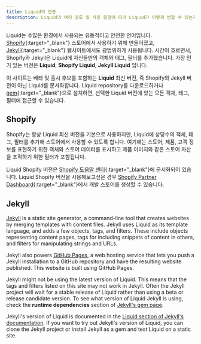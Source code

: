 ```yaml
---
title: Liquid의 변종
description: Liquid의 여러 종류 및 사용 환경에 따라 Liquid가 어떻게 변할 수 있는지에 대한 개요
---
```


Liquid는 수많은 환경에서 사용되는 유동적이고 안전한 언어입니다. [Shopify](https://www.shopify.com){:target="_blank"} 스토어에서 사용하기 위해 만들어졌고, [Jekyll](https://jekyllrb.com){:target="_blank"} 웹사이트에서도 광범위하게 사용됩니다. 시간이 흐르면서, Shopify와 Jekyll은 Liquid에 자신들만의 객체와 태그, 필터를 추가했습니다. 가장 인기 있는 버전은 **Liquid**, **Shopify Liquid**, **Jekyll Liquid** 입니다.

이 사이트는 베타 및 출시 후보를 포함하는 **Liquid** 최신 버전, 즉 Shopify와 Jekyll 버전이 아닌 Liquid를 문서화합니다. Liquid repository를 다운로드하거나 [gem](https://rubygems.org/gems/liquid){:target="_blank"}으로 설치하면, 선택한 Liquid 버전에 있는 모든 객체, 태그, 필터에 접근할 수 있습니다.

## Shopify

Shopify는 항상 Liquid 최신 버전을 기본으로 사용하지만, Liquid에 상당수의 객체, 태그, 필터를 추가해 스토어에서 사용할 수 있도록 합니다. 여기에는 스토어, 제품, 고객 정보를 표현하기 위한 객체와 스토어 데이터를 표시하고 제품 이미지와 같은 스토어 자산을 조작하기 위한 필터가 포함됩니다.

Liquid Shopify 버전은 [Shopify 도움말 센터](https://help.shopify.com/themes/liquid){:target="_blank"}에 문서화되어 있습니다. Liquid Shopify 버전을 사용해보고싶은 경우 [Shopify Partner Dashboard](https://help.shopify.com/en/partners/dashboard/development-stores){:target="_blank"}에서 개발 스토어를 생성할 수 있습니다.

## Jekyll

[Jekyll](https://jekyllrb.com) is a static site generator, a command-line tool that creates websites by merging templates with content files. Jekyll uses Liquid as its template language, and adds a few objects, tags, and filters. These include objects representing content pages, tags for including snippets of content in others, and filters for manipulating strings and URLs.

Jekyll also powers [GitHub Pages](https://pages.github.com/), a web hosting service that lets you push a Jekyll installation to a GitHub repository and have the resulting website published. This website is built using GitHub Pages.

Jekyll might not be using the latest version of Liquid. This means that the tags and filters listed on this site may not work in Jekyll. Often the Jekyll project will wait for a stable release of Liquid rather than using a beta or release candidate version. To see what version of Liquid Jekyll is using, check the **runtime dependencies** section of [Jekyll's gem page](https://rubygems.org/gems/jekyll).

Jekyll's version of Liquid is documented in the [Liquid section of Jekyll's documentation](https://jekyllrb.com/docs/liquid/). If you want to try out Jekyll's version of Liquid, you can clone the Jekyll project or install Jekyll as a gem and test Liquid on a static site.
